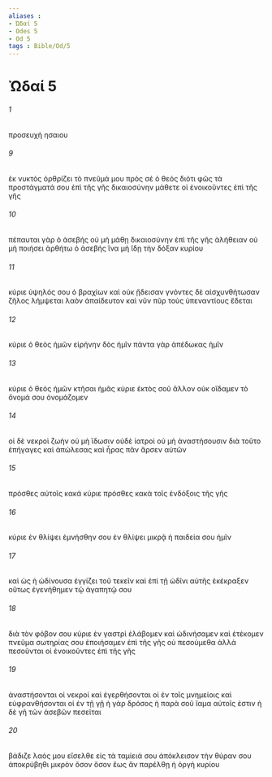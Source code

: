 ```yaml
---
aliases : 
- Ὠδαί 5
- Odes 5
- Od 5
tags : Bible/Od/5
---
```


# Ὠδαί 5

###### 1
προσευχὴ ησαιου
###### 9
ἐκ νυκτὸς ὀρθρίζει τὸ πνεῦμά μου πρὸς σέ ὁ θεός διότι φῶς τὰ προστάγματά σου ἐπὶ τῆς γῆς δικαιοσύνην μάθετε οἱ ἐνοικοῦντες ἐπὶ τῆς γῆς
###### 10
πέπαυται γὰρ ὁ ἀσεβής οὐ μὴ μάθῃ δικαιοσύνην ἐπὶ τῆς γῆς ἀλήθειαν οὐ μὴ ποιήσει ἀρθήτω ὁ ἀσεβής ἵνα μὴ ἴδῃ τὴν δόξαν κυρίου
###### 11
κύριε ὑψηλός σου ὁ βραχίων καὶ οὐκ ᾔδεισαν γνόντες δὲ αἰσχυνθήτωσαν ζῆλος λήμψεται λαὸν ἀπαίδευτον καὶ νῦν πῦρ τοὺς ὑπεναντίους ἔδεται
###### 12
κύριε ὁ θεὸς ἡμῶν εἰρήνην δὸς ἡμῖν πάντα γὰρ ἀπέδωκας ἡμῖν
###### 13
κύριε ὁ θεὸς ἡμῶν κτῆσαι ἡμᾶς κύριε ἐκτὸς σοῦ ἄλλον οὐκ οἴδαμεν τὸ ὄνομά σου ὀνομάζομεν
###### 14
οἱ δὲ νεκροὶ ζωὴν οὐ μὴ ἴδωσιν οὐδὲ ἰατροὶ οὐ μὴ ἀναστήσουσιν διὰ τοῦτο ἐπήγαγες καὶ ἀπώλεσας καὶ ἦρας πᾶν ἄρσεν αὐτῶν
###### 15
πρόσθες αὐτοῖς κακά κύριε πρόσθες κακὰ τοῖς ἐνδόξοις τῆς γῆς
###### 16
κύριε ἐν θλίψει ἐμνήσθην σου ἐν θλίψει μικρᾷ ἡ παιδεία σου ἡμῖν
###### 17
καὶ ὡς ἡ ὠδίνουσα ἐγγίζει τοῦ τεκεῖν καὶ ἐπὶ τῇ ὠδῖνι αὐτῆς ἐκέκραξεν οὕτως ἐγενήθημεν τῷ ἀγαπητῷ σου
###### 18
διὰ τὸν φόβον σου κύριε ἐν γαστρὶ ἐλάβομεν καὶ ὠδινήσαμεν καὶ ἐτέκομεν πνεῦμα σωτηρίας σου ἐποιήσαμεν ἐπὶ τῆς γῆς οὐ πεσούμεθα ἀλλὰ πεσοῦνται οἱ ἐνοικοῦντες ἐπὶ τῆς γῆς
###### 19
ἀναστήσονται οἱ νεκροί καὶ ἐγερθήσονται οἱ ἐν τοῖς μνημείοις καὶ εὐφρανθήσονται οἱ ἐν τῇ γῇ ἡ γὰρ δρόσος ἡ παρὰ σοῦ ἴαμα αὐτοῖς ἐστιν ἡ δὲ γῆ τῶν ἀσεβῶν πεσεῖται
###### 20
βάδιζε λαός μου εἴσελθε εἰς τὰ ταμίειά σου ἀπόκλεισον τὴν θύραν σου ἀποκρύβηθι μικρὸν ὅσον ὅσον ἕως ἂν παρέλθῃ ἡ ὀργὴ κυρίου
